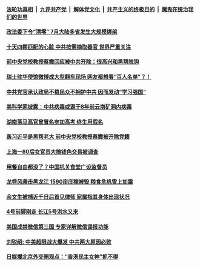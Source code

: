 

####  [法轮功真相](../../../../basic/blob/master/README.md?t=08180702) &nbsp;|&nbsp; [九评共产党](../../../../9ping.md/blob/master/README.md?t=08180702) &nbsp;|&nbsp; [解体党文化](../../../../jtdwh.md/blob/master/README.md?t=08180702)  &nbsp;|&nbsp; [共产主义的终极目的](../../../../gczydzjmd.md/blob/master/README.md?t=08180702) &nbsp;|&nbsp; [魔鬼在统治我们的世界](../../../../mgztzwmdsj.md/blob/master/README.md?t=08180702) 

#### [政法委下令“清零”  7月大陆多省发生大规模绑架 ](../pages/soh5/412441.md?t=08180702) 
#### [十天四颗匹配的心脏 中共按需摘取器官 世界严重关注](../pages/soh5/412426.md?t=08180702) 
#### [前中央党校教授蔡霞回应被中共开除：很高兴和黑帮脱钩](../pages/soh5/412360.md?t=08180702) 
#### [瑞士驻华使馆微博成大型翻车现场 网友都想看“百人名单”？！](../pages/soh5/412312.md?t=08180702) 
#### [中共党官承认政局不稳民众不拥护中共 因而发动“学习强国”](../pages/soh5/412333.md?t=08180702) 
#### [美科学家披露：中共病毒或源于8年前云南矿洞内病毒](../pages/soh5/412270.md?t=08180702) 
#### [湖南落马高官曾冒名参加高考  终生用假名](../pages/soh5/412249.md?t=08180702) 
#### [轰习近平是黑帮老大 前中央党校教授蔡霞被开除党籍](../pages/soh5/412237.md?t=08180702) 
#### [上海一80后女官员大搞钱色交易被调查](../pages/soh5/412204.md?t=08180702) 
#### [用餐自由都没了？中国机关食堂广设监督员](../pages/soh5/412189.md?t=08180702) 
#### [龙卷风袭击黑龙江 1590亩庄稼被毁 粮食危机雪上加霜](../pages/soh5/412132.md?t=08180702) 
#### [余文生被捕近千日后首见律师 家属指其身体出现状况](../pages/soh5/412144.md?t=08180702) 
#### [4号前脚刚走 长江5号洪水又来](../pages/soh5/412135.md?t=08180702) 
#### [美国成禁微信第三国 专家详解微信谍报功能](../pages/soh5/412042.md?t=08180702) 
#### [刘锐绍: 中美超限战大爆发 中共两大原因必败](../pages/soh5/412030.md?t=08180702) 
#### [日媒爆北京外交圈观点：“香港民主女神”抓不得](../pages/soh5/412021.md?t=08180702) 
